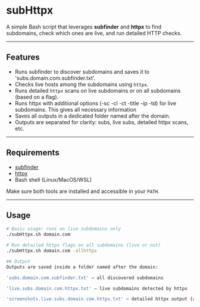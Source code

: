 # subHttpx

A simple Bash script that leverages **subfinder** and **httpx** to find subdomains, check which ones are live, and run detailed HTTP checks.

---

## Features

- Runs subfinder to discover subdomains and saves it to 'subs.domain.com.subfinder.txt'.
- Checks live hosts among the subdomains using `httpx`.
- Runs detailed `httpx` scans on live subdomains or on all subdomains (based on a flag).
- Runs httpx with additional options (-sc -cl -ct -title -ip -td) for live subdomains. This gives all necessary information
- Saves all outputs in a dedicated folder named after the domain.
- Outputs are separated for clarity: subs, live subs, detailed httpx scans, etc.

---

## Requirements

- [subfinder](https://github.com/projectdiscovery/subfinder)
- [httpx](https://github.com/projectdiscovery/httpx)
- Bash shell (Linux/MacOS/WSL)

Make sure both tools are installed and accessible in your `PATH`.

---

## Usage

```bash
# Basic usage: runs on live subdomains only
./subHttpx.sh domain.com

# Run detailed httpx flags on all subdomains (live or not)
./subHttpx.sh domain.com -allhttpx

## Output
Outputs are saved inside a folder named after the domain:

'subs.domain.com.subfinder.txt' — all discovered subdomains

'live.subs.domain.com.httpx.txt' — live subdomains detected by httpx

'screenshots.live.subs.domain.com.httpx.txt' — detailed httpx output (all subdomains if -allhttpx flag is used)

